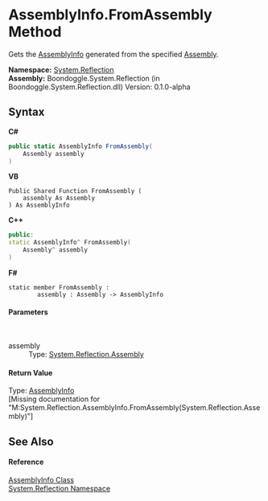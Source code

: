 # AssemblyInfo.FromAssembly Method 
 

Gets the <a href="750e21a9-0b7e-19b9-3849-1f20456e82e0.md">AssemblyInfo</a> generated from the specified <a href="http://msdn2.microsoft.com/en-us/library/xbe1wdx9" target="_blank">Assembly</a>.

**Namespace:**&nbsp;<a href="3ab486cc-fe31-1c1d-2711-62118c2afbf2.md">System.Reflection</a><br />**Assembly:**&nbsp;Boondoggle.System.Reflection (in Boondoggle.System.Reflection.dll) Version: 0.1.0-alpha

## Syntax

**C#**<br />
``` C#
public static AssemblyInfo FromAssembly(
	Assembly assembly
)
```

**VB**<br />
``` VB
Public Shared Function FromAssembly ( 
	assembly As Assembly
) As AssemblyInfo
```

**C++**<br />
``` C++
public:
static AssemblyInfo^ FromAssembly(
	Assembly^ assembly
)
```

**F#**<br />
``` F#
static member FromAssembly : 
        assembly : Assembly -> AssemblyInfo 

```


#### Parameters
&nbsp;<dl><dt>assembly</dt><dd>Type: <a href="http://msdn2.microsoft.com/en-us/library/xbe1wdx9" target="_blank">System.Reflection.Assembly</a><br /></dd></dl>

#### Return Value
Type: <a href="750e21a9-0b7e-19b9-3849-1f20456e82e0.md">AssemblyInfo</a><br />\[Missing <returns> documentation for "M:System.Reflection.AssemblyInfo.FromAssembly(System.Reflection.Assembly)"\]

## See Also


#### Reference
<a href="750e21a9-0b7e-19b9-3849-1f20456e82e0.md">AssemblyInfo Class</a><br /><a href="3ab486cc-fe31-1c1d-2711-62118c2afbf2.md">System.Reflection Namespace</a><br />
